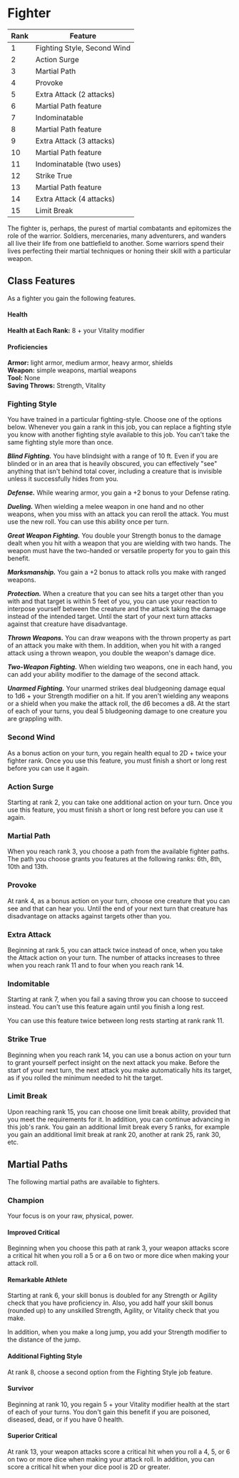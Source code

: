 # Fighter

| Rank | Feature                             |
|------|-------------------------------------|
|    1 | Fighting Style, Second Wind         |
|    2 | Action Surge                        |
|    3 | Martial Path                        |
|    4 | Provoke                             |
|    5 | Extra Attack (2 attacks)            |
|    6 | Martial Path feature                |
|    7 | Indominatable                       |
|    8 | Martial Path feature                |
|    9 | Extra Attack (3 attacks)            |
|   10 | Martial Path feature                |
|   11 | Indominatable (two uses)            |
|   12 | Strike True                         |
|   13 | Martial Path feature                |
|   14 | Extra Attack (4 attacks)            |
|   15 | Limit Break                         |

The fighter is, perhaps, the purest of martial combatants and epitomizes the
role of the warrior. Soldiers, mercenaries, many adventurers, and wanders all
live their life from one battlefield to another. Some warriors spend their lives
perfecting their martial techniques or honing their skill with a particular
weapon.

## Class Features
As a fighter you gain the following features.

#### Health
**Health at Each Rank:** 8 + your Vitality modifier<br/>

#### Proficiencies
**Armor:** light armor, medium armor, heavy armor, shields<br/>
**Weapon:** simple weapons, martial weapons<br/>
**Tool:** None<br/>
**Saving Throws:** Strength, Vitality<br/>

### Fighting Style
You have trained in a particular fighting-style. Choose one of the options
below. Whenever you gain a rank in this job, you can replace a fighting style
you know with another fighting style available to this job. You can't take the
same fighting style more than once.

___Blind Fighting.___ You have blindsight with a range of 10 ft. Even if you are
  blinded or in an area that is heavily obscured, you can effectively "see"
  anything that isn't behind total cover, including a creature that is invisible
  unless it successfully hides from you.

___Defense.___ While wearing armor, you gain a +2 bonus to your Defense rating.

___Dueling.___ When wielding a melee weapon in one hand and no other weapons,
  when you miss with an attack you can reroll the attack. You must use the new
  roll. You can use this ability once per turn.

___Great Weapon Fighting.___ You double your Strength bonus to the damage dealt
  when you hit with a weapon that you are wielding with two hands. The weapon
  must have the two-handed or versatile property for you to gain this benefit.

___Marksmanship.___ You gain a +2 bonus to attack rolls you make with ranged
  weapons.

___Protection.___ When a creature that you can see hits a target other than you
  with and that target is within 5 feet of you, you can use your reaction to
  interpose yourself between the creature and the attack taking the damage
  instead of the intended target. Until the start of your next turn attacks
  against that creature have disadvantage.

___Thrown Weapons.___ You can draw weapons with the thrown property as part of
  an attack you make with them. In addition, when you hit with a ranged attack
  using a thrown weapon, you double the weapon's damage dice.

___Two-Weapon Fighting.___ When wielding two weapons, one in each hand, you can
  add your ability modifier to the damage of the second attack.

___Unarmed Fighting.___ Your unarmed strikes deal bludgeoning damage equal to
  1d6 + your Strength modifier on a hit. If you aren't wielding any weapons or a
  shield when you make the attack roll, the d6 becomes a d8. At the start of
  each of your turns, you deal 5 bludgeoning damage to one creature you are
  grappling with.

### Second Wind
As a bonus action on your turn, you regain health equal to 2D + twice your
fighter rank. Once you use this feature, you must finish a short or long rest
before you can use it again.

### Action Surge
Starting at rank 2, you can take one additional action on your turn. Once you
use this feature, you must finish a short or long rest before you can use it
again.

### Martial Path
When you reach rank 3, you choose a path from the available fighter paths. The
path you choose grants you features at the following ranks: 6th, 8th, 10th and
13th.

### Provoke
At rank 4, as a bonus action on your turn, choose one creature that you can see
and that can hear you. Until the end of your next turn that creature has
disadvantage on attacks against targets other than you.

### Extra Attack
Beginning at rank 5, you can attack twice instead of once, when you take the
Attack action on your turn. The number of attacks increases to three when you
reach rank 11 and to four when you reach rank 14.

### Indomitable
Starting at rank 7, when you fail a saving throw you can choose to succeed
instead. You can't use this feature again until you finish a long rest.

You can use this feature twice between long rests starting at rank rank 11.

### Strike True
Beginning when you reach rank 14, you can use a bonus action on your turn to
grant yourself perfect insight on the next attack you make. Before the start of
your next turn, the next attack you make automatically hits its target, as if
you rolled the minimum needed to hit the target.

### Limit Break
Upon reaching rank 15, you can choose one limit break ability, provided that you
meet the requirements for it. In addition, you can continue advancing in this
job's rank. You gain an additional limit break every 5 ranks, for example you
gain an additional limit break at rank 20, another at rank 25, rank 30, etc.

## Martial Paths
The following martial paths are available to fighters.

### Champion
Your focus is on your raw, physical, power.

#### Improved Critical
Beginning when you choose this path at rank 3, your weapon attacks score a
critical hit when you roll a 5 or a 6 on two or more dice when making your
attack roll.

#### Remarkable Athlete
Starting at rank 6, your skill bonus is doubled for any Strength or Agility
check that you have proficiency in. Also, you add half your skill bonus (rounded
up) to any unskilled Strength, Agility, or Vitality check that you make.

In addition, when you make a long jump, you add your Strength modifier to the
distance of the jump.

#### Additional Fighting Style
At rank 8, choose a second option from the Fighting Style job feature.

#### Survivor
Beginning at rank 10, you regain 5 + your Vitality modifier health at the start
of each of your turns. You don't gain this benefit if you are poisoned,
diseased, dead, or if you have 0 health.

#### Superior Critical
At rank 13, your weapon attacks score a critical hit when you roll a 4,
5, or 6 on two or more dice when making your attack roll. In addition, you can
score a critical hit when your dice pool is 2D or greater.
